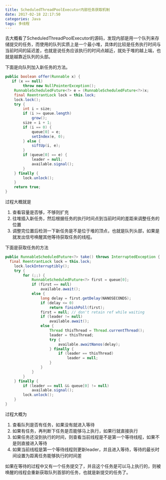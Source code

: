 ```yaml
---
title: ScheduledThreadPoolExecutor内部任务获取机制
date: 2017-02-18 22:17:50
categories: Java
tags: 多线程
---
```


去大概看了ScheduledThreadPoolExecutor的源码，发现内部是用一个队列来存储提交的任务，而使用的队列实质上是一个最小堆，具体的比较是任务执行时间与当前时间的延迟差，也就是说任务应该执行的时间点越近，就处于堆的越上端，也就是越靠近队列的头部。    

<!-- more -->

下面是向队列加入新任务的方法。     

```java
public boolean offer(Runnable x) {
   if (x == null)
        throw new NullPointerException();
    RunnableScheduledFuture<?> e = (RunnableScheduledFuture<?>)x;
    final ReentrantLock lock = this.lock;
    lock.lock();
    try {
        int i = size;
        if (i >= queue.length)
            grow();
        size = i + 1;
        if (i == 0) {
            queue[0] = e;
            setIndex(e, 0);
        } else {
            siftUp(i, e);
        }
        if (queue[0] == e) {
            leader = null;
            available.signal();
        }
    } finally {
        lock.unlock();
    }
    return true;
}
```

过程大概就是   

1. 查看容量是否够，不够则扩充   
2. 往堆插入新任务，然后根据任务的执行时间点到当前时间的差距来调整任务的位置     
3. 调整完位置后检测一下新任务是不是位于堆的顶点，也就是队列头部，如果是就发出信号唤醒其他等待获取任务的线程。       



下面是获取任务的方法   

```java
public RunnableScheduledFuture<?> take() throws InterruptedException {
  final ReentrantLock lock = this.lock;
    lock.lockInterruptibly();
    try {
        for (;;) {
            RunnableScheduledFuture<?> first = queue[0];
            if (first == null)
                available.await();
            else {
                long delay = first.getDelay(NANOSECONDS);
                if (delay <= 0)
                    return finishPoll(first);
                first = null; // don't retain ref while waiting
                if (leader != null)
                    available.await();
                else {
                    Thread thisThread = Thread.currentThread();
                    leader = thisThread;
                    try {
                        available.awaitNanos(delay);
                    } finally {
                        if (leader == thisThread)
                            leader = null;
                    }
                }
            }
        }
    } finally {
        if (leader == null && queue[0] != null)
            available.signal();
        lock.unlock();
    }
}
```

过程大概为   

1. 查看队列是否有任务，如果没有就进入等待  
2. 如果有任务，再判断下任务是否能够马上执行，如果行就直接执行    
3. 如果任务还没到执行的时间，则查看当前线程是不是第一个等待线程，如果不是则直接进入等待   
4. 如果当前线程是第一个等待线程则更新leader，并且进入等待，等待的最长时间设置为距离任务能够执行的时间差        

如果在等待的过程中又有一个任务提交了，并且这个任务是可以马上执行的，则被唤醒的线程会重新获取队列首部的任务，也就是新提交的任务了。 